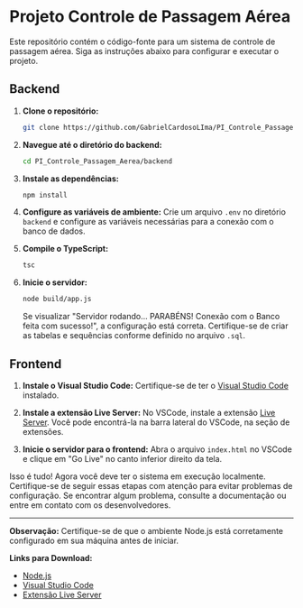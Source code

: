 # Projeto Controle de Passagem Aérea

Este repositório contém o código-fonte para um sistema de controle de passagem aérea. Siga as instruções abaixo para configurar e executar o projeto.

## Backend

1. **Clone o repositório:**
    ```bash
    git clone https://github.com/GabrielCardosoLIma/PI_Controle_Passagem_Aerea.git
    ```

2. **Navegue até o diretório do backend:**
    ```bash
    cd PI_Controle_Passagem_Aerea/backend
    ```

3. **Instale as dependências:**
    ```bash
    npm install
    ```

4. **Configure as variáveis de ambiente:**
   Crie um arquivo `.env` no diretório `backend` e configure as variáveis necessárias para a conexão com o banco de dados.

5. **Compile o TypeScript:**
    ```bash
    tsc
    ```

6. **Inicie o servidor:**
    ```bash
    node build/app.js
    ```

    Se visualizar "Servidor rodando... PARABÉNS! Conexão com o Banco feita com sucesso!", a configuração está correta. Certifique-se de criar as tabelas e sequências conforme definido no arquivo `.sql`.

## Frontend

1. **Instale o Visual Studio Code:**
   Certifique-se de ter o [Visual Studio Code](https://code.visualstudio.com/) instalado.

2. **Instale a extensão Live Server:**
   No VSCode, instale a extensão [Live Server](https://marketplace.visualstudio.com/items?itemName=ritwickdey.LiveServer). Você pode encontrá-la na barra lateral do VSCode, na seção de extensões.

3. **Inicie o servidor para o frontend:**
   Abra o arquivo `index.html` no VSCode e clique em "Go Live" no canto inferior direito da tela.

Isso é tudo! Agora você deve ter o sistema em execução localmente. Certifique-se de seguir essas etapas com atenção para evitar problemas de configuração. Se encontrar algum problema, consulte a documentação ou entre em contato com os desenvolvedores.

---

**Observação:** Certifique-se de que o ambiente Node.js está corretamente configurado em sua máquina antes de iniciar.

**Links para Download:**
- [Node.js](https://nodejs.org/)
- [Visual Studio Code](https://code.visualstudio.com/)
- [Extensão Live Server](https://marketplace.visualstudio.com/items?itemName=ritwickdey.LiveServer)
